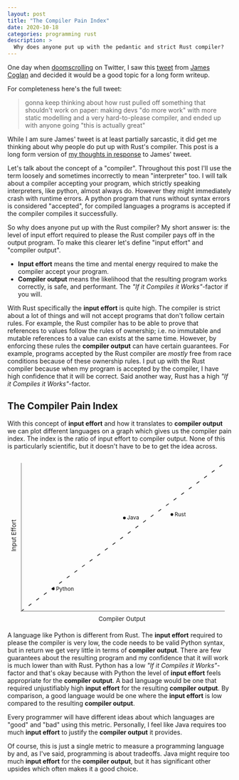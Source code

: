```yaml
---
layout: post
title: "The Compiler Pain Index"
date: 2020-10-18
categories: programming rust
description: >
  Why does anyone put up with the pedantic and strict Rust compiler?
---
```


One day when [doomscrolling](https://en.wikipedia.org/wiki/Doomscrolling) on Twitter, I saw this [tweet](https://twitter.com/mountain_ghosts/status/1301878824737611778) from [James Coglan](http://jcoglan.com/) and decided it would be a good topic for a long form writeup.

For completeness here's the full tweet:

> gonna keep thinking about how rust pulled off something that shouldn't work on paper: making devs "do more work" with more static modelling and a very hard-to-please compiler, and ended up with anyone going "this is actually great"

While I am sure James' tweet is at least partially sarcastic, it did get me thinking about why people do put up with Rust's compiler. This post is a long form version of [my thoughts in response](https://twitter.com/K0nserv/status/1301902296595431425) to James' tweet.

Let's talk about the concept of a "compiler". Throughout this post I'll use the term loosely and sometimes incorrectly to mean "interpreter" too. I will talk about a compiler accepting your program, which strictly speaking interpreters, like python, almost always do. However they might immediately crash with runtime errors. A python program that runs without syntax errors is considered "accepted", for compiled languages a programs is accepted if the compiler compiles it successfully.

So why does anyone put up with the Rust compiler? My short answer is: the level of input effort required to please the Rust compiler pays off in the output program. To make this clearer let's define "input effort" and "compiler output".

+ **Input effort** means the time and mental energy required to make the compiler accept your program.
+ **Compiler output** means the likelihood that the resulting program works correctly, is safe, and performant. The _"If it Compiles it Works"_-factor if you will.


With Rust specifically the **input effort** is quite high. The compiler is strict about a lot of things and will not accept programs that don't follow certain rules. For example, the Rust compiler has to be able to prove that references to values follow the rules of ownership; i.e. no immutable and mutable references to a value can exists at the same time. However, by enforcing these rules the **compiler output** can have certain guarantees. For example, programs accepted by the Rust compiler are _mostly_ free from race conditions because of these ownership rules. I put up with the Rust compiler because when my program is accepted by the compiler, I have high confidence that it will be correct. Said another way, Rust has a high _"If it Compiles it Works"_-factor.

## The Compiler Pain Index

With this concept of **input effort** and how it translates to **compiler output** we can plot different languages on a graph which gives us the compiler pain index. The index is the ratio of input effort to compiler output. None of this is particularly scientific, but it doesn't have to be to get the idea across.

<svg class="svg-illustration" viewBox="0 0 665 500" version="1.1" xmlns="http://www.w3.org/2000/svg" xmlns:xlink="http://www.w3.org/1999/xlink" aria-role="img" aria-label="The compiler pain index. The ratio between input effort and compiler output">
    <title>The compiler pain index</title>
    <desc>The ratio between compiler input effort and compiler output.</desc>
    <g id="compiler-pain-index-dark-mode" stroke="none" stroke-width="1" fill="none" fill-rule="evenodd">
        <line x1="41" y1="459" x2="645" y2="20" class="line" stroke-opacity="0.92" stroke="#FFFFFF" stroke-width="2" stroke-linecap="square" stroke-dasharray="8,20"></line>
        <polyline id="Path-2" stroke="#999999" stroke-width="2" points="645 459 41 459 41 20"></polyline>
        <text id="Input-Effort" transform="translate(18.500000, 240.500000) rotate(270.000000) translate(-18.500000, -240.500000) " font-size="18" font-weight="normal" fill="#FFFFFF" fill-opacity="0.9">
            <tspan x="-23.5" y="247">Input Effort</tspan>
        </text>
        <text id="Compiler-Output" font-size="18" font-weight="normal" fill="#FFFFFF" fill-opacity="0.9">
            <tspan x="270" y="488">Compiler Output</tspan>
        </text>
        <g id="Rust" transform="translate(484.000000, 163.000000)" fill-opacity="0.92">
            <circle class="oval" fill="#11A8CA" cx="4" cy="10" r="4"></circle>
            <text font-size="16" font-weight="normal" fill="#FFFFFF">
                <tspan x="12" y="15">Rust</tspan>
            </text>
        </g>
        <g id="Java" transform="translate(343.000000, 173.000000)" fill-opacity="0.92">
            <circle class="oval" fill="#11A8CA" cx="4" cy="10" r="4"></circle>
            <text font-size="16" font-weight="normal" fill="#FFFFFF">
                <tspan x="12" y="15">Java</tspan>
            </text>
        </g>
        <g id="Python" transform="translate(132.000000, 383.000000)" fill-opacity="0.92">
            <circle class="oval" fill="#11A8CA" cx="4" cy="10" r="4"></circle>
            <text font-size="16" font-weight="normal" fill="#FFFFFF">
                <tspan x="12" y="15">Python</tspan>
            </text>
        </g>
    </g>
</svg>

A language like Python is different from Rust. The **input effort** required to please the compiler is very low, the code needs to be valid Python syntax, but in return we get very little in terms of **compiler output**. There are few guarantees about the resulting program and my confidence that it will work is much lower than with Rust. Python has a low _"If it Compiles it Works"_-factor and that's okay because with Python the level of **input effort** feels appropriate for the **compiler output**. A bad language would be one that required unjustifiably high **input effort** for the resulting **compiler output**. By comparison, a good language would be one where the **input effort** is low compared to the resulting **compiler output**.

Every programmer will have different ideas about which languages are "good" and "bad" using this metric. Personally, I feel like Java requires too much **input effort** to justify the **compiler output** it provides.

Of course, this is just a single metric to measure a programming language by and, as I've said, programming is about tradeoffs. Java might require too much **input effort** for the **compiler output**, but it has significant other upsides which often makes it a good choice.


<style type="text/css">
svg .oval {
  fill: var(--primary-color, #000);
}

svg text {
  fill: var(--text-color, #000);
}

svg .line {
  stroke: var(--text-color, #000);
}
</style>

